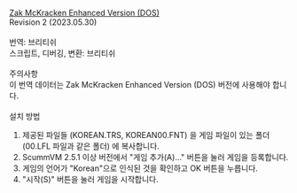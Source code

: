 [Zak McKracken Enhanced Version (DOS)](https://archive.org/details/ZAK_DOS)</br>
Revision 2 (2023.05.30)</br>
</br>
​번역: 브리티쉬</br>
스크립트, 디버깅, 변환: 브리티쉬</br>
</br>
주의사항</br>
이 번역 데이터는 Zak McKracken Enhanced Version (DOS) 버전에 사용해야 합니다.</br>
</br>
설치 방법</br>
1. 제공된 파일들 (KOREAN.TRS, KOREAN00.FNT) 을 게임 파일이 있는 폴더 (00.LFL 파일과 같은 폴더) 에 복사합니다.</br>
3. ScummVM 2.5.1 이상 버전에서 "게임 추가(A)..." 버튼을 눌러 게임을 등록합니다.</br>
4. 게임의 언어가 "Korean"으로 인식된 것을 확인하고 OK 버튼을 누릅니다.</br>
5. "시작(S)" 버튼을 눌러 게임을 시작합니다.</br>
